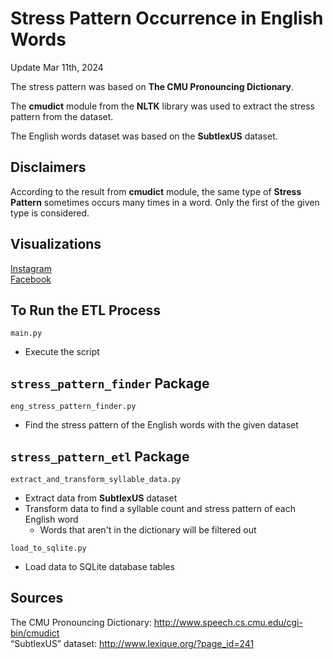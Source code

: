 # Stress Pattern Occurrence in English Words
Update Mar 11th, 2024

The stress pattern was based on **The CMU Pronouncing Dictionary**.   

The **cmudict** module from the **NLTK** library was used to extract the stress pattern from the dataset.    

The English words dataset was based on the **SubtlexUS** dataset.     

## Disclaimers
According to the result from **cmudict** module, 
the same type of **Stress Pattern** sometimes occurs many times in a word. 
Only the first of the given type is considered.

## Visualizations
[Instagram](https://www.instagram.com/p/C4Ycgo2PHJA/?utm_source=ig_web_copy_link)  
[Facebook](https://www.facebook.com/permalink.php?story_fbid=pfbid0nTKpe1Wx9BVbQJ8KZpQQfRCwp4zQn5TLDasiyiq9ec8u9fwBbJutnVa4FtXpsSfTl&id=61553626169836)    

## To Run the ETL Process
```main.py```
- Execute the script

## ```stress_pattern_finder``` Package

```eng_stress_pattern_finder.py```
- Find the stress pattern of the English words with the given dataset

## ```stress_pattern_etl``` Package

```extract_and_transform_syllable_data.py```
- Extract data from **SubtlexUS** dataset
- Transform data to find a syllable count and stress pattern of each English word
  - Words that aren't in the dictionary will be filtered out

```load_to_sqlite.py```
- Load data to SQLite database tables

## Sources
The CMU Pronouncing Dictionary: http://www.speech.cs.cmu.edu/cgi-bin/cmudict   
“SubtlexUS” dataset: http://www.lexique.org/?page_id=241  
